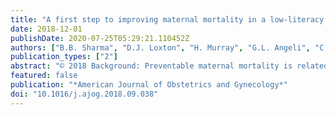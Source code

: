 ```yaml
---
title: "A first step to improving maternal mortality in a low-literacy setting; the successful use of singing to improve knowledge regarding antenatal care"
date: 2018-12-01
publishDate: 2020-07-25T05:29:21.110452Z
authors: ["B.B. Sharma", "D.J. Loxton", "H. Murray", "G.L. Angeli", "C. Oldmeadow", "S. Chiu", "R. Smith"]
publication_types: ["2"]
abstract: "© 2018 Background: Preventable maternal mortality is related to delays in recognizing the problem, transport to a facility, and receiving appropriate care on arrival. Reducing maternal mortality in low-literacy settings is particularly challenging. In the rural villages of Nepal, the maternal mortality rate is among the highest in the world; the reasons include illiteracy and lack of knowledge of the needs of pregnant women. Culturally, singing and dancing are part of Nepalese daily life and present an opportunity to transmit knowledge of antenatal care and care at birth with a view to reducing the first 2 delays. Objective: We hypothesized that health messages regarding the importance of antenatal care and skilled birth assistance would be effectively transmitted by songs in the limited literacy environment of rural Nepal. Study Design: We randomly grouped 4 rural village development committees comprising 36 villages into 2 (intervention and control) clusters. In the intervention group, local groups were invited to write song lyrics incorporating key health messages regarding antenatal care to accompany popular melodies. The groups presented their songs and dances in a festival organized and judged by the community. The winning songs were performed by the local people in a song and dance progression through the villages, houses, and fields. A wall chart with the key health messages was also provided to each household. Knowledge of household decision makers (senior men and women) was assessed before and after the intervention and at 12 months using a structured questionnaire in all households that also assessed behavior change. Results: Structured interviews were conducted at baseline, immediately postintervention in the control and intervention areas (intervention n = 735 interviews, control n = 775), and at 12 months in the intervention area only (n = 867). Knowledge scores were recorded as the number of correct items out of 36 questions at baseline and postintervention, and of 21 questions at follow-up. Postintervention, test score doubled in the intervention group from a mean of 11.60/36–22.33/36 (P textless.001), with no practically significant change in the control population (17.48/36–18.26/36). Improvement was greatest among the most illiterate members of the community (6.8/36–19.8/36, P textless.001). At 12 months follow-up, a majority of the participants (63.9%) indicated that they provided information learned from the songs to their neighbors and friends, and 41.3% reported still singing the songs from the intervention. Conclusion: The use of songs bypassed the limitations of literacy in communicating health messages that are key to improving maternal care in this low-literacy rural setting within a developing country. The improvements were maintained without further intervention for 12 months. With appropriate sociocultural adaptation to local contexts, this low-cost method of community education may be applicable to improving maternal health knowledge and behavior change in other low-resource and limited literacy settings that may lead to reductions in maternal mortality."
featured: false
publication: "*American Journal of Obstetrics and Gynecology*"
doi: "10.1016/j.ajog.2018.09.038"
---
```


